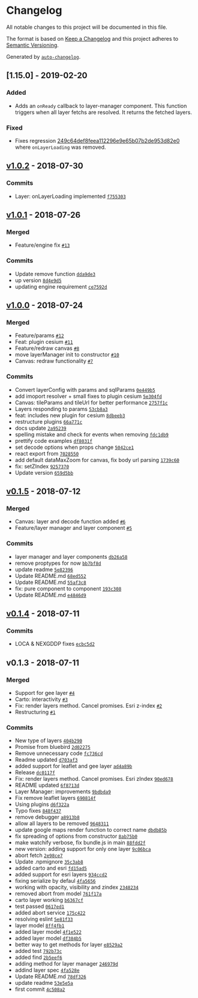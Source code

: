 # Changelog

All notable changes to this project will be documented in this file.

The format is based on [Keep a Changelog](http://keepachangelog.com/en/1.0.0/)
and this project adheres to [Semantic Versioning](http://semver.org/spec/v2.0.0.html).

Generated by [`auto-changelog`](https://github.com/CookPete/auto-changelog).

## [1.15.0] - 2019-02-20
### Added
- Adds an `onReady` callback to layer-manager component. This function triggers when all layer fetchs are resolved. It returns the fetched layers.

### Fixed
 - Fixes regression [249c64def8feea112296e9e65b07b2de953d82e0](https://github.com/Vizzuality/layer-manager/commit/249c64def8feea112296e9e65b07b2de953d82e0)
	where `onLayerLoading` was removed.

## [v1.0.2](https://github.com/Vizzuality/layer-manager/compare/v1.0.1...v1.0.2) - 2018-07-30

### Commits

- Layer: onLayerLoading implemented [`f755303`](https://github.com/Vizzuality/layer-manager/commit/f7553038ec0e0e21ba93482a9566772a343716f1)

## [v1.0.1](https://github.com/Vizzuality/layer-manager/compare/v1.0.0...v1.0.1) - 2018-07-26

### Merged

- Feature/engine fix [`#13`](https://github.com/Vizzuality/layer-manager/pull/13)

### Commits

- Update remove function [`dda9de3`](https://github.com/Vizzuality/layer-manager/commit/dda9de3b8e8f0f1b0fe50dd250a2f4031d107529)
- up version [`8d4e9d5`](https://github.com/Vizzuality/layer-manager/commit/8d4e9d5d200dc5b7962d47e66d9bd7d4c3dc87bc)
- updating engine requirement [`ce7592d`](https://github.com/Vizzuality/layer-manager/commit/ce7592d291bce81f9a8d38e0dbc9fa41a3b49d33)

## [v1.0.0](https://github.com/Vizzuality/layer-manager/compare/v0.1.5...v1.0.0) - 2018-07-24

### Merged

- Feature/params [`#12`](https://github.com/Vizzuality/layer-manager/pull/12)
- Feat: plugin cesium [`#11`](https://github.com/Vizzuality/layer-manager/pull/11)
- Feature/redraw canvas [`#8`](https://github.com/Vizzuality/layer-manager/pull/8)
- move layerManager init to constructor [`#10`](https://github.com/Vizzuality/layer-manager/pull/10)
- Canvas: redraw functionality [`#7`](https://github.com/Vizzuality/layer-manager/pull/7)

### Commits

- Convert layerConfig with params and sqlParams [`0e449b5`](https://github.com/Vizzuality/layer-manager/commit/0e449b5055a617b1fc72f27e604055d3c4a8f072)
- add imoport resolver + small fixes to plugin cesium [`5e304fd`](https://github.com/Vizzuality/layer-manager/commit/5e304fd5817a6f9ebfb21ce39416fc6af04d0136)
- Canvas: tileParams and tileUrl for better performance [`2757f1c`](https://github.com/Vizzuality/layer-manager/commit/2757f1ca3c4581dffe87cef258ef33a410e0888b)
- Layers responding to params [`53cb8a3`](https://github.com/Vizzuality/layer-manager/commit/53cb8a32e5786c3d1e83ad589ea22984ce7317e5)
- feat: includes new plugin for cesium [`8dbeeb3`](https://github.com/Vizzuality/layer-manager/commit/8dbeeb33182c87cdffff444d055808a2ba328a29)
- restructure plugins [`66a771c`](https://github.com/Vizzuality/layer-manager/commit/66a771c036efd2c671dd2f4374fafde562bd1b1d)
- docs update [`2a95239`](https://github.com/Vizzuality/layer-manager/commit/2a952391b1766109f47776e2eb99a7655e5e129c)
- spelling mistake and check for events when removing [`fdc1db9`](https://github.com/Vizzuality/layer-manager/commit/fdc1db9ec43a86ebdc314232f0a3d0475130393c)
- prettify code examples [`df8031f`](https://github.com/Vizzuality/layer-manager/commit/df8031f48dece90e315a130c02c50d120d6bdd59)
- set decode options when props change [`5042ce1`](https://github.com/Vizzuality/layer-manager/commit/5042ce15513f9b656ff7005e030ebe7960e30eef)
- react export from [`7028550`](https://github.com/Vizzuality/layer-manager/commit/70285505df657a0038d53e0d1617db04e789606f)
- add default dataMaxZoom for canvas, fix body url parsing [`1739c60`](https://github.com/Vizzuality/layer-manager/commit/1739c6002099f12566c88fdf694d14196136c52d)
- fix: setZIndex [`9257370`](https://github.com/Vizzuality/layer-manager/commit/925737093f96c4f37d3c42f51db07bcbdcedff73)
- Update version [`659d5bb`](https://github.com/Vizzuality/layer-manager/commit/659d5bb16e1575b067c0bdf2a8be0e9e0a58051c)

## [v0.1.5](https://github.com/Vizzuality/layer-manager/compare/v0.1.4...v0.1.5) - 2018-07-12

### Merged

- Canvas: layer and decode function added [`#6`](https://github.com/Vizzuality/layer-manager/pull/6)
- Feature/layer manager and layer component [`#5`](https://github.com/Vizzuality/layer-manager/pull/5)

### Commits

- layer manager and layer components [`db26a58`](https://github.com/Vizzuality/layer-manager/commit/db26a582fd90f83722473474fc999993d4897f61)
- remove proptypes for now [`bb7bf8d`](https://github.com/Vizzuality/layer-manager/commit/bb7bf8da245cd0040ac7d68392ae61d608d040f5)
- update readme [`5e82396`](https://github.com/Vizzuality/layer-manager/commit/5e8239689b25565f0c8d45e0b48131cd99850d71)
- Update README.md [`68ed552`](https://github.com/Vizzuality/layer-manager/commit/68ed552e117a4fe5658600b6fafd491011cae704)
- Update README.md [`55af3c8`](https://github.com/Vizzuality/layer-manager/commit/55af3c81aa9d8223f02a7eeadf63a7ca3e062a71)
- fix: pure component to component [`193c308`](https://github.com/Vizzuality/layer-manager/commit/193c30880e55b7f68e71df6b43ff882fe5c50e96)
- Update README.md [`e4846d9`](https://github.com/Vizzuality/layer-manager/commit/e4846d9333ac57ef7b30aa18435dbd588f7e089b)

## [v0.1.4](https://github.com/Vizzuality/layer-manager/compare/v0.1.3...v0.1.4) - 2018-07-11

### Commits

- LOCA & NEXGDDP fixes [`ecbc5d2`](https://github.com/Vizzuality/layer-manager/commit/ecbc5d2cd996a1cfe180f95dfbae102cf008a235)

## v0.1.3 - 2018-07-11

### Merged

- Support for gee layer [`#4`](https://github.com/Vizzuality/layer-manager/pull/4)
- Carto: interactivity [`#3`](https://github.com/Vizzuality/layer-manager/pull/3)
- Fix: render layers method. Cancel promises. Esri z-index [`#2`](https://github.com/Vizzuality/layer-manager/pull/2)
- Restructuring [`#1`](https://github.com/Vizzuality/layer-manager/pull/1)

### Commits

- New type of layers [`404b290`](https://github.com/Vizzuality/layer-manager/commit/404b2909d70feac30b6564754f0f0b90c6f41aa9)
- Promise from bluebird [`2d02275`](https://github.com/Vizzuality/layer-manager/commit/2d0227589740adffa7bd0556e6b9acc66e9784b2)
- Remove unnecessary code [`fc736cd`](https://github.com/Vizzuality/layer-manager/commit/fc736cdff1a9f2b61d2ce095e65586db08e5d9a5)
- Readme updated [`d703af3`](https://github.com/Vizzuality/layer-manager/commit/d703af32fe725a7317bc549629fd0917a386476b)
- added support for leaflet and gee layer [`ad4a89b`](https://github.com/Vizzuality/layer-manager/commit/ad4a89b211d89cf80858fad43b0864ba48d9f841)
- Release [`dc0117f`](https://github.com/Vizzuality/layer-manager/commit/dc0117f89921149b0a5a2c10b1cde15810b7d9a4)
- Fix: render layers method. Cancel promises. Esri zIndex [`90ed678`](https://github.com/Vizzuality/layer-manager/commit/90ed6782b16e4595e431390dd90033536d50788c)
- README updated [`6f8713d`](https://github.com/Vizzuality/layer-manager/commit/6f8713d5d57f3237ec17cb455546ff38eebf77cf)
- Layer Manager: improvements [`9bdbda9`](https://github.com/Vizzuality/layer-manager/commit/9bdbda9d74550382850d8c330b1883f16bcea322)
- Fix remove leaflet layers [`690814f`](https://github.com/Vizzuality/layer-manager/commit/690814fd739a61ce28292a943d3417c67cd78ebe)
- Using plugins [`d6f322a`](https://github.com/Vizzuality/layer-manager/commit/d6f322a9d1b6722fb0ab43c380cbc5773db43c7c)
- Typo fixes [`848f437`](https://github.com/Vizzuality/layer-manager/commit/848f437301cee20e65b92dce57f91abe665128fb)
- remove debugger [`a8913b8`](https://github.com/Vizzuality/layer-manager/commit/a8913b854645164ec70c7bc9e0f62a211dd25dfe)
- allow all layers to be removed [`9648311`](https://github.com/Vizzuality/layer-manager/commit/9648311924fb17be7ac6c6cd6ce859b9cb7caa50)
- update google maps render function to correct name [`dbdb85b`](https://github.com/Vizzuality/layer-manager/commit/dbdb85b1f05f1376e8f9adadaa4412d3adb82aeb)
- fix spreading of options from constructor [`8ab75b0`](https://github.com/Vizzuality/layer-manager/commit/8ab75b09e8fcbf78f1f8a7e87f27d4b1627b1674)
- make watchify verbose, fix bundle.js in main [`88fdd2f`](https://github.com/Vizzuality/layer-manager/commit/88fdd2f1bcfa0e12d6ce9d230d80f25fc3de7615)
- new version: adding support for only one layer [`9c06bca`](https://github.com/Vizzuality/layer-manager/commit/9c06bca1f727eb55dd7f87eec5bd261b0b5c0083)
- abort fetch [`2e98ce7`](https://github.com/Vizzuality/layer-manager/commit/2e98ce75d1d3874160b7273bc3eb7f289a9f8448)
- Update .npmignore [`35c3ab8`](https://github.com/Vizzuality/layer-manager/commit/35c3ab8d446bb198f47c7fda5d35f7da73bfe0dc)
- added carto and esri [`fd15ad5`](https://github.com/Vizzuality/layer-manager/commit/fd15ad5030df049bff01d3c3e1d48e334785df72)
- added support for esri layers [`934ccd2`](https://github.com/Vizzuality/layer-manager/commit/934ccd240d4d97c1f92e2747711da7a2fa60d72d)
- fixing serialize by defaul [`4fa5656`](https://github.com/Vizzuality/layer-manager/commit/4fa5656e9450c2af86ba438a68757ace24aba2fa)
- working with opacity, visibility and zindex [`2348234`](https://github.com/Vizzuality/layer-manager/commit/2348234799ffea168d461857f26a2e8586217720)
- removed abort from model [`761f17a`](https://github.com/Vizzuality/layer-manager/commit/761f17a2e2e37995168a8a13f89e2a7c44f87f0e)
- carto layer working [`b6367cf`](https://github.com/Vizzuality/layer-manager/commit/b6367cf7a54d9a1d902ac65fb87b68bf26a697e5)
- test passed [`0617ed1`](https://github.com/Vizzuality/layer-manager/commit/0617ed180d2696adbf7c8aaa14abb4cf5e8e5d8c)
- added abort service [`175c422`](https://github.com/Vizzuality/layer-manager/commit/175c4221efad758aa7f2df7147823c834d2ac52e)
- resolving eslint [`5e81f33`](https://github.com/Vizzuality/layer-manager/commit/5e81f33f9ab20216be06e721f5047a032314838a)
- layer model [`8ff4fb1`](https://github.com/Vizzuality/layer-manager/commit/8ff4fb1b5c4e3007e3e020807c3ebee92c2758df)
- added layer model [`4f1e522`](https://github.com/Vizzuality/layer-manager/commit/4f1e52238cc6cd320c47ab20ce81b9941cb11ca8)
- added layer model [`df384b5`](https://github.com/Vizzuality/layer-manager/commit/df384b5e0b350e0570207e9f665f48385f0dc6bb)
- better way to get methods for layer [`e8529a2`](https://github.com/Vizzuality/layer-manager/commit/e8529a20e59d8a5f13a1cdceab531988d44f00b8)
- added test [`792b73c`](https://github.com/Vizzuality/layer-manager/commit/792b73c7a679ba978b311fb09f32445b288b31a0)
- added find [`2b5eef6`](https://github.com/Vizzuality/layer-manager/commit/2b5eef6312f8a0089efa72964bb5e7e5f77f37c7)
- adding method for layer manager [`246979d`](https://github.com/Vizzuality/layer-manager/commit/246979d5f45377b40d51d4ed7690a5aa4cb26d96)
- addind layer spec [`4fa528e`](https://github.com/Vizzuality/layer-manager/commit/4fa528e6d303d8f197db9da1378aca04103da34d)
- Update README.md [`78df326`](https://github.com/Vizzuality/layer-manager/commit/78df326faf23725bbb08137ec52c1620cfffda6a)
- update readme [`53e5e5a`](https://github.com/Vizzuality/layer-manager/commit/53e5e5a1389539b1518e9fbc101d7aa81cf9ea80)
- first commit [`4c508a2`](https://github.com/Vizzuality/layer-manager/commit/4c508a2c26599d40e4a2bed1044857a1c8ca4e30)
